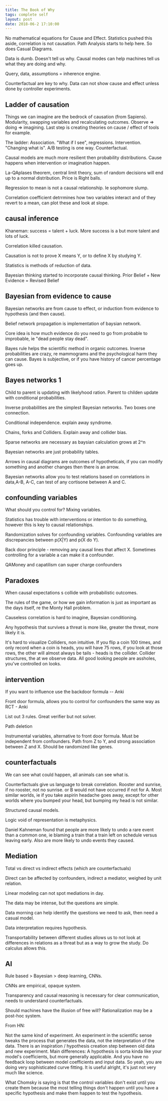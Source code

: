 ```yaml
---
title: The Book of Why
tags: complete self
layout: post
date: 2018-06-2 17:10:00
---
```


No mathematical equations for Cause and Effect. Statistics pushed this aside, correlation is not causation. Path Analysis starts to help here. So does Casual Diagrams.

Data is dumb. Doesn't tell us why. Causal modes can help machines tell us what they are doing and why.

Query, data, assumptions = inherence engine. 

Counterfactual are key to why. Data can not show cause and effect unless done by controller experiments.

## Ladder of causation
Things we can imagine are the bedrock of causation (from Sapiens). Modularity, swapping variables and recalculating outcomes. Observe => doing => imagining. Last step is creating theories on cause / effect of tools for example.

The ladder: 
Association. "What if I see", regressions.
Intervention. "Changing what is". A/B testing is one way. 
Counterfactual. 

Causal models are much more resilient then probability distributions. Cause happens when intervention or imagination happen.

La-QAplases theorem, central limit theory, sum of random decisions will end up to a normal distribution. Price is Right balls.



Regression to mean is not a causal relationship. Ie sophomore slump. 

Correlation coefficient detrrmines how two variables interact and of they revert to a mean, can plot these and look at slope.

## causal inference

Khaneman: success = talent + luck. More success is a but more talent and lots of luck.

Correlation killed causation.

Causation is not to prove X means Y, or to define X by studying Y.

Statistics is methods of reduction of data.


Bayesian thinking started to incorporate causal thinking. Prior Belief + New Evidence = Revised Belief

## Bayesian from evidence to cause

Bayesian networks are from cause to effect, or induction from evidence to hypothesis (and then cause).

Belief network propagation is implementation of baysian network.

Core idea is how much evidence do you need to go from probable to improbable, ie "dead people stay dead".

Bayes rule helps the scientific method in organic outcomes. Inverse probabilities are crazy, re mammograms and the psychological harm they can cause. Bayes is subjective, or if you have history of cancer percentage goes up.

## Bayes networks 1
Child to parent is updating with likelyhood ration. Parent to childen update with conditional probabilities.

Inverse probabilities are the simplest Bayesian networks. Two boxes one connection.

Conditional independence. explain away syndrome.

Chains, forks and Colliders. Explain away and collider bias.

Sparse networks are necessary as baysian calculation grows at 2^n

Bayesian networks are just probability tables. 

Arrows in causal diagrams are outcomes of hypotheticals, if you can modify something and another changes then there is an arrow. 

Bayesian networks allow you to test relations based on correlations in data,A-B, A-C, can test of any cortisone between A and C.

## confounding variables
What should you control for? Mixing variables.

Statistics has trouble with interventions or intention to do something, however this is key to causal relationships.

Randomization solves for confounding variables. Confounding variables are discrepancies between p(X|Y) and p(X do Y).

Back door principle - removing any causal lines that affect X. Sometimes controlling for a variable a can make it a confounder.


QAMoney and capatilism can super charge confounders

## Paradoxes
When causal expectations s collide with probabilistic outcomes.

The rules of the game, or how we gain information is just as important as the days itself, re the Monty Hall problem.

Causeless correlation is hard to imagine, Bayesian conditioning. 

Any hypothesis that survives a threat is more like, greater the threat, more likely it is.

It's hard to visualize Colliders, non intuitive. If you flip a coin 100 times, and only record when a coin is heads, you will have 75 rows, if you look at those rows, the other will almost always be tails - heads is the collider. Collider structures, the at we observe data. All good looking people are assholes, you've controlled on looks.


## intervention
If you want to influence use the backdoor formula -- Anki

Front door formula, allows you to control for confounders the same way as RCT - Anki

List out 3 rules. Great verifier but not solver.

Path deletion

Instrumental variables, alternative to front door formula. Must be independent from confounders. Path from Z to Y, and strong association between Z and X.  Should be randomized like genes.

## counterfactuals

We can see what could happen, all animals can see what is.

Counterfactuals give us language to break correlation. Rooster and sunrise, if no rooster, not no sunrise. or B would not have occurred if not for A. Most similar worlds, ie if you take aspirin headache goes away, except for other worlds where you bumped your head, but bumping my head is not similar.

Structured causal models. 

Logic void of representation is metaphysics.


Daniel Kahneman found that people are more likely to undo a rare event than a common one, ie blaming a train that a train left on schedule versus leaving early. Also are more likely to undo events they caused.


## Mediation
Total vs direct vs indirect effects (which are counterfactuals)

Direct can be affected by confounders, indirect a mediator, weighed by unit relation. 

Linear modeling can not spot mediations in day.

The data may be intense, but the questions are simple.

Data morning can help identify the questions we need to ask, then need a casual model. 

Data interpretation requires hypothesis.

Transportability between different studies allows us to not look at differences in relations as a threat but as a way to grow the study. Do calculus allows this.

## AI

Rule based > Bayesian > deep learning, CNNs.

CNNs are empirical, opaque system.

Transparency and causal reasoning is necessary for clear communication, needs to understand counterfactuals.

Should machines have the illusion of free will? Rationalization may be a post-hoc system.

From HN:

Not the same kind of experiment. An experiment in the scientific sense tweaks the process that generates the data, not the interpretation of the data. There is an inspiration / hypothesis creation step between old data and new experiment.
Main differences: A hypothesis is sorta kinda like your model's coefficients, but more generally applicable. And you have no feedback loop between model coefficients and input data.
So yeah, you are doing very sophisticated curve fitting. It is useful alright, it's just not very much like science.


What Chomsky is saying is that the control variables don't exist until you create them because the most telling things don't happen until you have a specific hypothesis and make them happen to test the hypothesis.